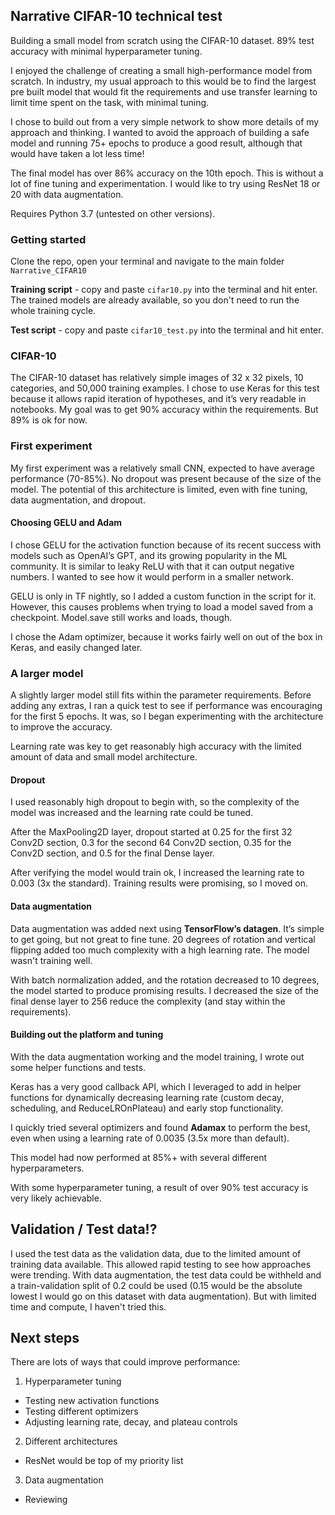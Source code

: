 ## Narrative CIFAR-10 technical test

Building a small model from scratch using the CIFAR-10 dataset. 89% test accuracy with minimal hyperparameter tuning.

I enjoyed the challenge of creating a small high-performance model from scratch. In industry, my usual approach to this would be to find the largest pre built model that would fit the requirements and use transfer learning to limit time spent on the task, with minimal tuning.

I chose to build out from a very simple network to show more details of my approach and thinking. I wanted to avoid the approach of building a safe model and running 75+ epochs to produce a good result, although that would have taken a lot less time!

The final model has over 86% accuracy on the 10th epoch. This is without a lot of fine tuning and experimentation. I would like to try using ResNet 18 or 20 with data augmentation.

Requires Python 3.7 (untested on other versions).

### Getting started

Clone the repo, open your terminal and navigate to the main folder ```Narrative_CIFAR10```

**Training script** - copy and paste ```cifar10.py``` into the terminal and hit enter.
The trained models are already available, so you don't need to run the whole training cycle.

**Test script** - copy and paste ```cifar10_test.py``` into the terminal and hit enter.

### CIFAR-10

The CIFAR-10 dataset has relatively simple images of 32 x 32 pixels, 10 categories, and 50,000 training examples. I chose to use Keras for this test because it allows rapid iteration of hypotheses, and it’s very readable in notebooks. My goal was to get 90% accuracy within the requirements. But 89% is ok for now.

### First experiment

My first experiment was a relatively small CNN, expected to have average performance (70-85%). No dropout was present because of the size of the model. The potential of this architecture is limited, even with fine tuning, data augmentation, and dropout.

#### Choosing GELU and Adam

I chose GELU for the activation function because of its recent success with models such as OpenAI’s GPT, and its growing popularity in the ML community. It is similar to leaky ReLU with that it can output negative numbers. I wanted to see how it would perform in a smaller network.

GELU is only in TF nightly, so I added a custom function in the script for it. However, this causes problems when trying to load a model saved from a checkpoint. Model.save still works and loads, though.

I chose the Adam optimizer, because it works fairly well on out of the box in Keras, and easily changed later.

### A larger model

A slightly larger model still fits within the parameter requirements. Before adding any extras, I ran a quick test to see if performance was encouraging for the first 5 epochs. It was, so I began experimenting with the architecture to improve the accuracy.

Learning rate was key to get reasonably high accuracy with the limited amount of data and small model architecture. 

#### Dropout

I used reasonably high dropout to begin with, so the complexity of the model was increased and the learning rate could be tuned.

After the MaxPooling2D layer, dropout started at 0.25 for the first 32 Conv2D section, 0.3 for the second 64 Conv2D section, 0.35 for the Conv2D section, and 0.5 for the final Dense layer.

After verifying the model would train ok, I increased the learning rate to 0.003 (3x the standard). Training results were promising, so I moved on.

#### Data augmentation

Data augmentation was added next using **TensorFlow’s datagen**. It’s simple to get going, but not great to fine tune. 20 degrees of rotation and vertical flipping added too much complexity with a high learning rate. The model wasn't training well.

With batch normalization added, and the rotation decreased to 10 degrees, the model started to produce promising results. I decreased the size of the final dense layer to 256 reduce the complexity (and stay within the requirements).

#### Building out the platform and tuning

With the data augmentation working and the model training, I wrote out some helper functions and tests.

Keras has a very good callback API, which I leveraged to add in helper functions for dynamically decreasing learning rate (custom decay, scheduling, and ReduceLROnPlateau) and early stop functionality.

I quickly tried several optimizers and found **Adamax** to perform the best, even when using a learning rate of 0.0035 (3.5x more than default).

This model had now performed at 85%+ with several different hyperparameters.

With some hyperparameter tuning, a result of over 90% test accuracy is very likely achievable.

## Validation / Test data!?

I used the test data as the validation data, due to the limited amount of training data available. This allowed rapid testing to see how approaches were trending. With data augmentation, the test data could be withheld and a train-validation split of 0.2 could be used (0.15 would be the absolute lowest I would go on this dataset with data augmentation). But with limited time and compute, I haven't tried this.

## Next steps

There are lots of ways that could improve performance:

1. Hyperparameter tuning
  * Testing new activation functions
  * Testing different optimizers
  * Adjusting learning rate, decay, and plateau controls
2. Different architectures
  * ResNet would be top of my priority list
3. Data augmentation
  * Reviewing 